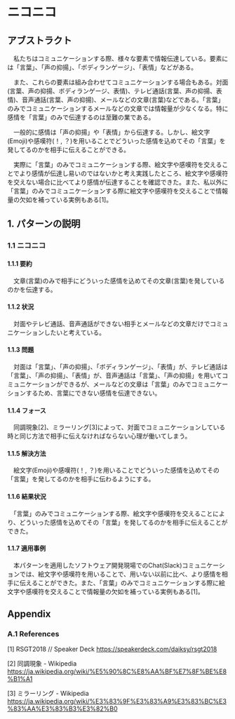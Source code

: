# ニコニコ

## アブストラクト

　私たちはコミュニケーションする際、様々な要素で情報伝達している。要素には「言葉」、「声の抑揚」、「ボディランゲージ」、「表情」などがある。

　また、これらの要素は組み合わせてコミュニケーションする場合もある。対面(言葉、声の抑揚、ボディランゲージ、表情)、テレビ通話(言葉、声の抑揚、表情)、音声通話(言葉、声の抑揚)、メールなどの文章(言葉)などである。「言葉」のみでコミュニケーションするメールなどの文章では情報量が少なくなる。特に感情を「言葉」のみで伝達するのは至難の業である。

　一般的に感情は「声の抑揚」や「表情」から伝達する。しかし、絵文字(Emoji)や感嘆符(！, ？)を用いることでどういった感情を込めてその「言葉」を発してるのかを相手に伝えることができる。

　実際に「言葉」のみでコミュニケーションする際、絵文字や感嘆符を交えることでより感情が伝達し易いのではないかと考え実践したところ、絵文字や感嘆符を交えない場合に比べてより感情が伝達することを確認できた。また、私以外に「言葉」のみでコミュニケーションする際に絵文字や感嘆符を交えることで情報量の欠如を補っている実例もある[1]。

## 1. パターンの説明
### 1.1 ニコニコ
#### 1.1.1 要約

　文章(言葉)のみで相手にどういった感情を込めてその文章(言葉)を発しているのかを伝達する。

#### 1.1.2 状況

　対面やテレビ通話、音声通話ができない相手とメールなどの文章だけでコミュニケーションしたいと考えている。

#### 1.1.3 問題

　対面は「言葉」、「声の抑揚」、「ボディランゲージ」、「表情」が、テレビ通話は「言葉」、「声の抑揚」、「表情」が、音声通話は「言葉」、「声の抑揚」を用いてコミュニケーションができるが、メールなどの文章は「言葉」のみでコミュニケーションするため、言葉にできない感情を伝達できない。

#### 1.1.4 フォース

　同調現象[2]、ミラーリング[3]によって、対面でコミュニケーションしている時と同じ方法で相手に伝えなければならない心理が働いてしまう。

#### 1.1.5 解決方法

　絵文字(Emoji)や感嘆符(！, ？)を用いることでどういった感情を込めてその「言葉」を発してるのかを相手に伝わるようにする。

#### 1.1.6 結果状況

　「言葉」のみでコミュニケーションする際、絵文字や感嘆符を交えることにより、どういった感情を込めてその「言葉」を発してるのかを相手に伝えることができた。

#### 1.1.7 適用事例

　本パターンを適用したソフトウェア開発現場でのChat(Slack)コミュニケーションでは、絵文字や感嘆符を用いることで、用いない以前に比べ、より感情を相手に伝えることができた。また、「言葉」のみでコミュニケーションする際に絵文字や感嘆符を交えることで情報量の欠如を補っている実例もある[1]。

## Appendix

### A.1 References

[1] RSGT2018 // Speaker Deck https://speakerdeck.com/daiksy/rsgt2018

[2] 同調現象 - Wikipedia https://ja.wikipedia.org/wiki/%E5%90%8C%E8%AA%BF%E7%8F%BE%E8%B1%A1

[3] ミラーリング - Wikipedia https://ja.wikipedia.org/wiki/%E3%83%9F%E3%83%A9%E3%83%BC%E3%83%AA%E3%83%B3%E3%82%B0
